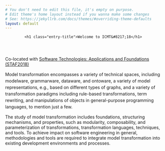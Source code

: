 ```yaml
---
# You don't need to edit this file, it's empty on purpose.
# Edit theme's home layout instead if you wanna make some changes
# See: https://jekyllrb.com/docs/themes/#overriding-theme-defaults
layout: default
---
```


<header class="entry-header">
				
	<h1 class="entry-title">Welcome to ICMT&#8217;18</h1>
</header><!-- .entry-header -->

<div class="entry-content">

<p>Co-located with <a href="http://staf2016.conf.tuwien.ac.at/events/" target="_blank">Software Technologies: Applications and Foundations (STAF2018)</a></p>
<p><span style="line-height: 1.5;">Model transformation encompasses a variety of technical spaces, including modelware, grammarware, dataware, and ontoware, a variety of model representations, e.g., based on different types of graphs, and a variety of transformation paradigms including rule-based transformations, term rewriting, and manipulations of objects in general-purpose programming languages, to mention just a few.</span></p>
<p>The study of model transformation includes foundations, structuring mechanisms, and properties, such as modularity, composability, and parameterization of transformations, transformation languages, techniques, and tools. To achieve impact on software engineering in general, methodologies and tools are required to integrate model transformation into existing development environments and processes.</p>

<p><!-- ICMT is the premier forum for researchers and practitioners from all areas of model transformation. This year's edition will feature, besides several peer-reviewed papers, a <a title="ICMT’14 Keynote" href="http://www.di.univaq.it/ICMT2014/?page_id=94">keynote held by Jean Bézivin</a>.
--></p>
<p><!--
Please refer to the <a title="Call for Papers" href="http://www.di.univaq.it/ICMT2014/?page_id=17">ICMT'14 Call for Papers</a> for more information on submitting your paper to ICMT. We are looking forward to your contributions! We also invite you to <a title="STAF'14 Call for Satellite Events" href="http://www.cs.york.ac.uk/staf/2014/satellitecall" target="_blank">propose a satellite event (workshops and tutorials)</a>.
--></p>
										</div><!-- .entry-content -->

